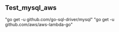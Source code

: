 ## Test_mysql_aws
"go get -u github.com/go-sql-driver/mysql"
"go get -u github.com/aws/aws-lambda-go"

